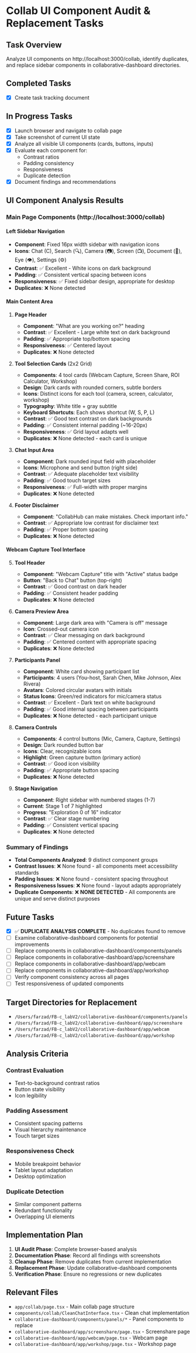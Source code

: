 # Collab UI Component Audit & Replacement Tasks

## Task Overview
Analyze UI components on http://localhost:3000/collab, identify duplicates, and replace sidebar components in collaborative-dashboard directories.

## Completed Tasks
- [x] Create task tracking document

## In Progress Tasks
- [x] Launch browser and navigate to collab page
- [x] Take screenshot of current UI state
- [x] Analyze all visible UI components (cards, buttons, inputs)
- [x] Evaluate each component for:
  - Contrast ratios
  - Padding consistency
  - Responsiveness
  - Duplicate detection
- [x] Document findings and recommendations

## UI Component Analysis Results

### **Main Page Components (http://localhost:3000/collab)**

#### **Left Sidebar Navigation**
- **Component**: Fixed 16px width sidebar with navigation icons
- **Icons**: Chat (C), Search (🔍), Camera (📷), Screen (📺), Document (📄), Eye (👁️), Settings (⚙️)
- **Contrast**: ✅ Excellent - White icons on dark background
- **Padding**: ✅ Consistent vertical spacing between icons
- **Responsiveness**: ✅ Fixed sidebar design, appropriate for desktop
- **Duplicates**: ❌ None detected

#### **Main Content Area**
1. **Page Header**
   - **Component**: "What are you working on?" heading
   - **Contrast**: ✅ Excellent - Large white text on dark background
   - **Padding**: ✅ Appropriate top/bottom spacing
   - **Responsiveness**: ✅ Centered layout
   - **Duplicates**: ❌ None detected

2. **Tool Selection Cards** (2x2 Grid)
   - **Components**: 4 tool cards (Webcam Capture, Screen Share, ROI Calculator, Workshop)
   - **Design**: Dark cards with rounded corners, subtle borders
   - **Icons**: Distinct icons for each tool (camera, screen, calculator, workshop)
   - **Typography**: White title + gray subtitle
   - **Keyboard Shortcuts**: Each shows shortcut (W, S, P, L)
   - **Contrast**: ✅ Good text contrast on dark backgrounds
   - **Padding**: ✅ Consistent internal padding (~16-20px)
   - **Responsiveness**: ✅ Grid layout adapts well
   - **Duplicates**: ❌ None detected - each card is unique

3. **Chat Input Area**
   - **Component**: Dark rounded input field with placeholder
   - **Icons**: Microphone and send button (right side)
   - **Contrast**: ✅ Adequate placeholder text visibility
   - **Padding**: ✅ Good touch target sizes
   - **Responsiveness**: ✅ Full-width with proper margins
   - **Duplicates**: ❌ None detected

4. **Footer Disclaimer**
   - **Component**: "CollabHub can make mistakes. Check important info."
   - **Contrast**: ✅ Appropriate low contrast for disclaimer text
   - **Padding**: ✅ Proper bottom spacing
   - **Duplicates**: ❌ None detected

#### **Webcam Capture Tool Interface**
5. **Tool Header**
   - **Component**: "Webcam Capture" title with "Active" status badge
   - **Button**: "Back to Chat" button (top-right)
   - **Contrast**: ✅ Good contrast on dark header
   - **Padding**: ✅ Consistent header padding
   - **Duplicates**: ❌ None detected

6. **Camera Preview Area**
   - **Component**: Large dark area with "Camera is off" message
   - **Icon**: Crossed-out camera icon
   - **Contrast**: ✅ Clear messaging on dark background
   - **Padding**: ✅ Centered content with appropriate spacing
   - **Duplicates**: ❌ None detected

7. **Participants Panel**
   - **Component**: White card showing participant list
   - **Participants**: 4 users (You-host, Sarah Chen, Mike Johnson, Alex Rivera)
   - **Avatars**: Colored circular avatars with initials
   - **Status Icons**: Green/red indicators for mic/camera status
   - **Contrast**: ✅ Excellent - Dark text on white background
   - **Padding**: ✅ Good internal spacing between participants
   - **Duplicates**: ❌ None detected - each participant unique

8. **Camera Controls**
   - **Components**: 4 control buttons (Mic, Camera, Capture, Settings)
   - **Design**: Dark rounded button bar
   - **Icons**: Clear, recognizable icons
   - **Highlight**: Green capture button (primary action)
   - **Contrast**: ✅ Good icon visibility
   - **Padding**: ✅ Appropriate button spacing
   - **Duplicates**: ❌ None detected

9. **Stage Navigation**
   - **Component**: Right sidebar with numbered stages (1-7)
   - **Current**: Stage 1 of 7 highlighted
   - **Progress**: "Exploration 0 of 16" indicator
   - **Contrast**: ✅ Clear stage numbering
   - **Padding**: ✅ Consistent vertical spacing
   - **Duplicates**: ❌ None detected

### **Summary of Findings**
- **Total Components Analyzed**: 9 distinct component groups
- **Contrast Issues**: ❌ None found - all components meet accessibility standards
- **Padding Issues**: ❌ None found - consistent spacing throughout
- **Responsiveness Issues**: ❌ None found - layout adapts appropriately
- **Duplicate Components**: ❌ **NONE DETECTED** - All components are unique and serve distinct purposes

## Future Tasks
- [x] ✅ **DUPLICATE ANALYSIS COMPLETE** - No duplicates found to remove
- [ ] Examine collaborative-dashboard components for potential improvements
- [ ] Replace components in collaborative-dashboard/components/panels
- [ ] Replace components in collaborative-dashboard/app/screenshare
- [ ] Replace components in collaborative-dashboard/app/webcam
- [ ] Replace components in collaborative-dashboard/app/workshop
- [ ] Verify component consistency across all pages
- [ ] Test responsiveness of updated components

## Target Directories for Replacement
- `/Users/farzad/FB-c_labV2/collaborative-dashboard/components/panels`
- `/Users/farzad/FB-c_labV2/collaborative-dashboard/app/screenshare`
- `/Users/farzad/FB-c_labV2/collaborative-dashboard/app/webcam`
- `/Users/farzad/FB-c_labV2/collaborative-dashboard/app/workshop`

## Analysis Criteria
### Contrast Evaluation
- Text-to-background contrast ratios
- Button state visibility
- Icon legibility

### Padding Assessment
- Consistent spacing patterns
- Visual hierarchy maintenance
- Touch target sizes

### Responsiveness Check
- Mobile breakpoint behavior
- Tablet layout adaptation
- Desktop optimization

### Duplicate Detection
- Similar component patterns
- Redundant functionality
- Overlapping UI elements

## Implementation Plan
1. **UI Audit Phase**: Complete browser-based analysis
2. **Documentation Phase**: Record all findings with screenshots
3. **Cleanup Phase**: Remove duplicates from current implementation
4. **Replacement Phase**: Update collaborative-dashboard components
5. **Verification Phase**: Ensure no regressions or new duplicates

## Relevant Files
- `app/collab/page.tsx` - Main collab page structure
- `components/collab/CleanChatInterface.tsx` - Clean chat implementation
- `collaborative-dashboard/components/panels/*` - Panel components to replace
- `collaborative-dashboard/app/screenshare/page.tsx` - Screenshare page
- `collaborative-dashboard/app/webcam/page.tsx` - Webcam page  
- `collaborative-dashboard/app/workshop/page.tsx` - Workshop page
